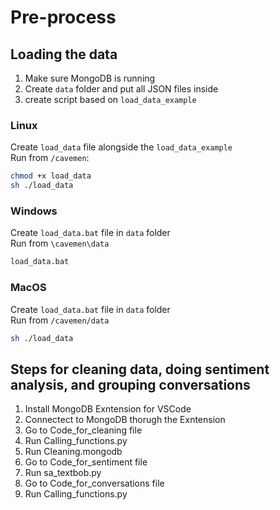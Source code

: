 # Pre-process
## Loading the data
1. Make sure MongoDB is running
2. Create `data` folder and put all JSON files inside
3. create script based on `load_data_example`

### Linux
Create `load_data` file alongside the `load_data_example`\
Run from `/cavemen`: 
```sh
chmod +x load_data
sh ./load_data
```
### Windows
Create `load_data.bat` file in `data` folder\
Run from `\cavemen\data`
```sh
load_data.bat
```
### MacOS
Create `load_data.bat` file in `data` folder\
Run from `/cavemen/data`
```sh
sh ./load_data
```

## Steps for cleaning data, doing sentiment analysis, and grouping conversations  
1. Install MongoDB Exntension for VSCode 
2. Connectect to MongoDB thorugh the Exntension
3. Go to Code_for_cleaning file
4. Run Calling_functions.py
5. Run Cleaning.mongodb
6. Go to Code_for_sentiment file
7. Run sa_textbob.py
8. Go to Code_for_conversations file
9. Run Calling_functions.py